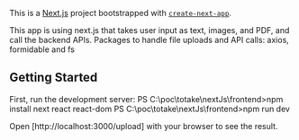 This is a [Next.js](https://nextjs.org) project bootstrapped with [`create-next-app`](https://nextjs.org/docs/app/api-reference/cli/create-next-app).

This app is using next.js that takes user input as text, images, and PDF, and call the backend APIs.
Packages to handle file uploads and API calls: axios, formidable and fs

## Getting Started

First, run the development server:
PS C:\poc\totake\nextJs\frontend>npm install next react react-dom
PS C:\poc\totake\nextJs\frontend>npm run dev

Open [http://localhost:3000/upload] with your browser to see the result.
